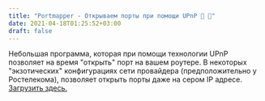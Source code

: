```yaml
---
title: "Portmapper - Открываем порты при помощи UPnP  "
date: 2021-04-18T01:25:52+03:00
draft: false
---
```


Небольшая программа, которая при помощи технологии UPnP позволяет на время "открыть" порт на вашем роутере. В некоторых "экзотических" конфигурациях сети провайдера (предположительно у Ростелекома), позволяет открыть порты даже на сером IP адресе.  
[Загрузить здесь.](https://github.com/kaklakariada/portmapper)